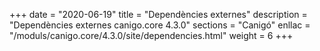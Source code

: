 +++
date        = "2020-06-19"
title       = "Dependències externes"
description = "Dependències externes canigo.core 4.3.0"
sections    = "Canigó"
enllac		= "/moduls/canigo.core/4.3.0/site/dependencies.html"
weight		= 6
+++
